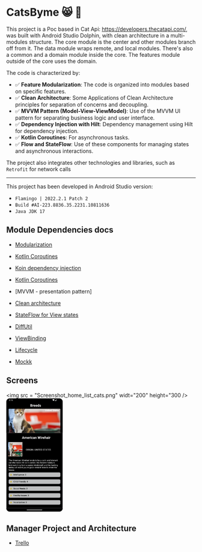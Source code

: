 # CatsByme :smile_cat:  :construction:
This project is a Poc based in Cat Api: https://developers.thecatapi.com/, 
was built with Android Studio Dolphin, with clean architecture in a multi-modules structure. 
The core module is the center and other modules branch off from it. The data module wraps remote,
and local modules. There's also a common and a domain module inside the core. 
The features module outside of the core uses the domain.

The code is characterized by:

-  :white_check_mark: **Feature Modularization**: The code is organized into modules based on specific features.
-  :white_check_mark: **Clean Architecture**: Some Applications of Clean Architecture principles for separation of concerns and decoupling.
-  :white_check_mark: **MVVM Pattern (Model-View-ViewModel)**: Use of the MVVM UI pattern for separating business logic and user interface.
-  :white_check_mark: **Dependency Injection with Hilt**: Dependency management using Hilt for dependency injection.
-  :white_check_mark: **Kotlin Coroutines**: For asynchronous tasks.
-  :white_check_mark: **Flow and StateFlow**: Use of these components for managing states and asynchronous interactions.

The project also integrates other technologies and libraries, such as `Retrofit` for network calls

---

This project has been developed in Android Studio version:
-  `Flamingo | 2022.2.1 Patch 2`
-  `Build #AI-223.8836.35.2231.10811636`
-  `Java JDK 17`

## Module Dependencies docs

* [Modularization](https://developer.android.com/topic/modularization)

* [Kotlin Coroutines](https://developer.android.com/kotlin/coroutines)

* [Koin dependency injection](https://developer.android.com/training/dependency-injection/hilt-android)

* [Kotlin Coroutines](https://developer.android.com/kotlin/coroutines)

* [MVVM - presentation pattern] 

* [Clean architecture](https://blog.cleancoder.com/uncle-bob/2012/08/13/the-clean-architecture.html)

* [StateFlow for View states](https://developer.android.com/kotlin/flow/stateflow-and-sharedflow#stateflow)

* [DiffUtil](https://developer.android.com/reference/androidx/recyclerview/widget/DiffUtil)

* [ViewBinding](https://developer.android.com/topic/libraries/view-binding)

* [Lifecycle](https://developer.android.com/guide/components/activities/activity-lifecycle)

* [Mockk](https://mockk.io/ANDROID.html)

## Screens

<img src = "Screenshot_home_list_cats.png"  widt="200" height="300 />
<img src= "Screenshot_details_cats.png" widt="200" height="300">

## Manager Project and Architecture
 * [Trello](https://trello.com/b/rLvtzPrn/katsbyme)


